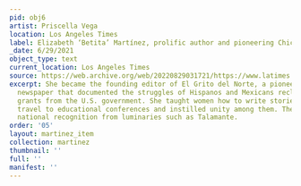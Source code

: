 ```yaml
---
pid: obj6
artist: Priscella Vega
location: Los Angeles Times
label: Elizabeth ‘Betita’ Martínez, prolific author and pioneering Chicana, dies
_date: 6/29/2021
object_type: text
current_location: Los Angeles Times
source: https://web.archive.org/web/20220829031721/https://www.latimes.com/obituaries/story/2021-06-29/elizabeth-betita-martinez
excerpt: She became the founding editor of El Grito del Norte, a pioneering community
  newspaper that documented the struggles of Hispanos and Mexicans reclaiming land
  grants from the U.S. government. She taught women how to write stories, encouraged
  travel to educational conferences and instilled unity among them. Their work gained
  national recognition from luminaries such as Talamante.
order: '05'
layout: martinez_item
collection: martinez
thumbnail: ''
full: ''
manifest: ''
---
```

